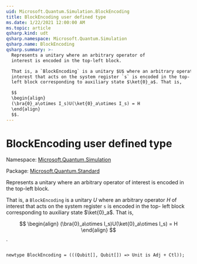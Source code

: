 ```yaml
---
uid: Microsoft.Quantum.Simulation.BlockEncoding
title: BlockEncoding user defined type
ms.date: 1/22/2021 12:00:00 AM
ms.topic: article
qsharp.kind: udt
qsharp.namespace: Microsoft.Quantum.Simulation
qsharp.name: BlockEncoding
qsharp.summary: >-
  Represents a unitary where an arbitrary operator of
  interest is encoded in the top-left block.

  That is, a `BlockEncoding` is a unitary $U$ where an arbitrary operator $H$ of
  interest that acts on the system register `s` is encoded in the top-
  left block corresponding to auxiliary state $\ket{0}_a$. That is,

  $$
  \begin{align}
  (\bra{0}_a\otimes I_s)U(\ket{0}_a\otimes I_s) = H
  \end{align}
  $$.
---
```


# BlockEncoding user defined type

Namespace: [Microsoft.Quantum.Simulation](xref:Microsoft.Quantum.Simulation)

Package: [Microsoft.Quantum.Standard](https://nuget.org/packages/Microsoft.Quantum.Standard)


Represents a unitary where an arbitrary operator ofinterest is encoded in the top-left block.That is, a `BlockEncoding` is a unitary $U$ where an arbitrary operator $H$ ofinterest that acts on the system register `s` is encoded in the top-left block corresponding to auxiliary state $\ket{0}_a$. That is,$$\begin{align}(\bra{0}_a\otimes I_s)U(\ket{0}_a\otimes I_s) = H\end{align}$$.

```qsharp

newtype BlockEncoding = (((Qubit[], Qubit[]) => Unit is Adj + Ctl));
```

